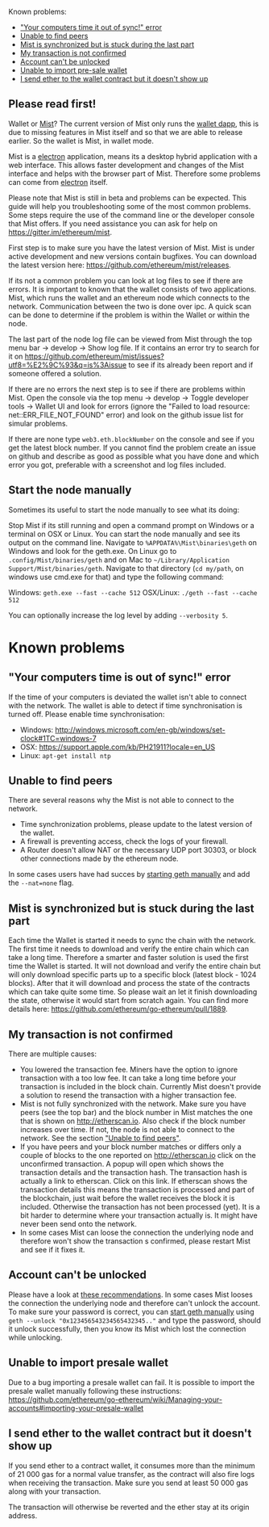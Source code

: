 Known problems:
- ["Your computers time it out of sync!" error](#your-computers-time-it-out-of-sync-error)
- [Unable to find peers](#unable-to-find-peers)
- [Mist is synchronized but is stuck during the last part](#mist-is-synchronized-but-is-stuck-during-the-last-part)
- [My transaction is not confirmed](#my-transaction-is-not-confirmed)
- [Account can't be unlocked](#account-cant-be-unlocked)
- [Unable to import pre-sale wallet](#unable-to-import-presale-wallet)
- [I send ether to the wallet contract but it doesn't show up](#i-send-ether-to-the-wallet-contract-but-it-doesnt-show-up)

## Please read first!

Wallet or [Mist](https://github.com/ethereum/mist)? The current version of Mist only runs the [wallet dapp](https://github.com/ethereum/meteor-dapp-wallet), this is due to missing features in Mist itself and so that we are able to release earlier. So the wallet is Mist, in wallet mode.

Mist is a [electron](https://github.com/atom/electron) application, means its a desktop hybrid application with a web interface. This allows faster development and changes of the Mist interface and helps with the browser part of Mist. Therefore some problems can come from [electron](https://github.com/atom/electron) itself.

Please note that Mist is still in beta and problems can be expected. This guide will help you troubleshooting some of the most common problems. Some steps require the use of the command line or the developer console that Mist offers. If you need assistance you can ask for help on https://gitter.im/ethereum/mist.

First step is to make sure you have the latest version of Mist. Mist is under active development and new versions contain bugfixes. You can download the latest version here: https://github.com/ethereum/mist/releases.

If its not a common problem you can look at log files to see if there are errors. It is important to known that the wallet consists of two applications. Mist, which runs the wallet and an ethereum node which connects to the network. Communication between the two is done over ipc. A quick scan can be done to determine if the problem is within the Wallet or within the node.

The last part of the node log file can be viewed from Mist through the top menu bar -> develop -> Show log file. If it contains an error try to search for it on https://github.com/ethereum/mist/issues?utf8=%E2%9C%93&q=is%3Aissue to see if its already been report and if someone offered a solution.

If there are no errors the next step is to see if there are problems within Mist. Open the console via the top menu -> develop -> Toggle developer tools -> Wallet UI and look for errors (ignore the "Failed to load resource: net::ERR_FILE_NOT_FOUND" error) and look on the github issue list for simular problems.

If there are none type `web3.eth.blockNumber` on the console and see if you get the latest block number. If you cannot find the problem create an issue on github and describe as good as possible what you have done and which error you got, preferable with a screenshot and log files included.

## Start the node manually

Sometimes its useful to start the node manually to see what its doing:

Stop Mist if its still running and open a command prompt on Windows or a terminal on OSX or Linux. You can start the node manually and see its output on the command line. Navigate to `%APPDATA%\Mist\binaries\geth` on Windows and look for the geth.exe. On Linux go to `.config/Mist/binaries/geth` and on Mac to `~/Library/Application Support/Mist/binaries/geth`. Navigate to that directory (`cd my/path`, on windows use cmd.exe for that) and type the following command:

Windows: `geth.exe --fast --cache 512`
OSX/Linux: `./geth --fast --cache 512`

You can optionally increase the log level by adding `--verbosity 5`.

# Known problems

## "Your computers time is out of sync!" error
If the time of your computers is deviated the wallet isn't able to connect with the network. The wallet is able to detect if time synchronisation is turned off. Please enable time synchronisation:
- Windows: http://windows.microsoft.com/en-gb/windows/set-clock#1TC=windows-7
- OSX: https://support.apple.com/kb/PH21911?locale=en_US
- Linux:  `apt-get install ntp`

## Unable to find peers
There are several reasons why the Mist is not able to connect to the network.
- Time synchronization problems, please update to the latest version of the wallet.
- A firewall is preventing access, check the logs of your firewall.
- A Router doesn't allow NAT or the necessary UDP port 30303, or block other connections made by the ethereum node.

In some cases users have had succes by [starting geth manually](#start-the-node-manually) and add the `--nat=none` flag. 

## Mist is synchronized but is stuck during the last part

Each time the Wallet is started it needs to sync the chain with the network. The first time it needs to download and verify the entire chain which can take a long time. Therefore a smarter and faster solution is used the first time the Wallet is started. It will not download and verify the entire chain but will only download specific parts up to a specific block (latest block - 1024 blocks). After that it will download and process the state of the contracts which can take quite some time. So please wait an let it finish downloading the state, otherwise it would start from scratch again. You can find more details here: https://github.com/ethereum/go-ethereum/pull/1889.

## My transaction is not confirmed

There are multiple causes:
- You lowered the transaction fee. Miners have the option to ignore transaction with a too low fee. It can take a long time before your transaction is included in the block chain. Currently Mist doesn't provide a solution to resend the transaction with a higher transaction fee.
- Mist is not fully synchronized with the network. Make sure you have peers (see the top bar) and the block number in Mist matches the one that is shown on http://etherscan.io. Also check if the block number increases over time. If not, the node is not able to connect to the network. See the section ["Unable to find peers"](#unable-to-find-peers).
- If you have peers and your block number matches or differs only a couple of blocks to the one reported on http://etherscan.io click on the unconfirmed transaction. A popup will open which shows the transaction details and the transaction hash. The transaction hash is actually a link to etherscan. Click on this link. If etherscan shows the transaction details this means the transaction is processed and part of the blockchain, just wait before the wallet receives the block it is included. Otherwise the transaction has not been processed (yet). It is a bit harder to determine where your transaction actually is. It might have never been send onto the network.
- In some cases Mist can loose the connection the underlying node and therefore won't show the transaction s confirmed, please restart Mist and see if it fixes it.

## Account can't be unlocked

Please have a look at [these recommendations](https://github.com/ethereum/mist/issues/669).
In some cases Mist looses the connection the underlying node and therefore can't unlock the account. To make sure your password is correct, you can [start geth manually](#start-the-node-manually) using `geth --unlock "0x123456543234565432345.."` and type the password, should it unlock successfully, then you know its Mist which lost the connection while unlocking.

## Unable to import presale wallet

Due to a bug importing a presale wallet can fail. It is possible to import the presale wallet manually following these instructions: https://github.com/ethereum/go-ethereum/wiki/Managing-your-accounts#importing-your-presale-wallet

## I send ether to the wallet contract but it doesn't show up

If you send ether to a contract wallet, it consumes more than the minimum of 21 000 gas for a normal value transfer, as the contract will also fire logs when receiving the transaction. Make sure you send at least 50 000 gas along with your transaction. 

The transaction will otherwise be reverted and the ether stay at its origin address.